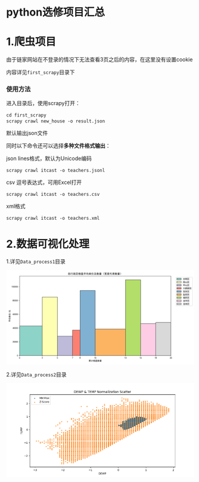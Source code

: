 # python选修项目汇总

# 1.爬虫项目

由于链家网站在不登录的情况下无法查看3页之后的内容，在这里没有设置cookie

内容详见`first_scrapy`目录下

### 使用方法

进入目录后，使用scrapy打开：

```
cd first_scrapy
scrapy crawl new_house -o result.json
```

默认输出json文件

同时以下命令还可以选择**多种文件格式输出**：

json lines格式，默认为Unicode编码

```
scrapy crawl itcast -o teachers.jsonl
```

csv 逗号表达式，可用Excel打开

```
scrapy crawl itcast -o teachers.csv
```

xml格式

```
scrapy crawl itcast -o teachers.xml
```

# 2.数据可视化处理

1.详见`Data_process1`目录

![1752466769576](image/项目说明/1752466769576.png)

2.详见`Data_process2`目录

![1752466804268](image/项目说明/1752466804268.png)
